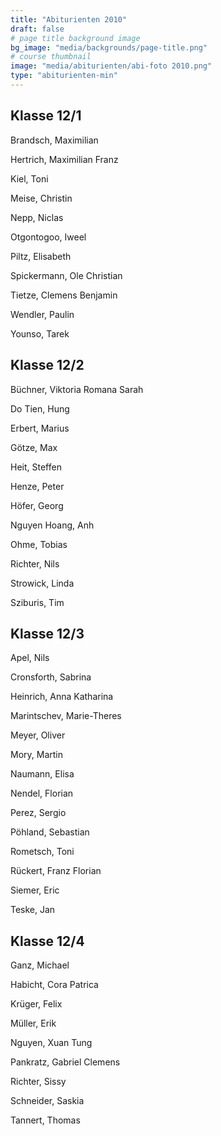 ```yaml
---
title: "Abiturienten 2010"
draft: false
# page title background image
bg_image: "media/backgrounds/page-title.png"
# course thumbnail
image: "media/abiturienten/abi-foto 2010.png"
type: "abiturienten-min"
---
```


## Klasse 12/1

Brandsch, Maximilian

Hertrich, Maximilian Franz

Kiel, Toni

Meise, Christin

Nepp, Niclas

Otgontogoo, Iweel

Piltz, Elisabeth

Spickermann, Ole Christian

Tietze, Clemens Benjamin

Wendler, Paulin

Younso, Tarek

## Klasse 12/2

Büchner, Viktoria Romana Sarah

Do Tien, Hung

Erbert, Marius

Götze, Max

Heit, Steffen

Henze, Peter

Höfer, Georg

Nguyen Hoang, Anh

Ohme, Tobias

Richter, Nils

Strowick, Linda

Sziburis, Tim

## Klasse 12/3

Apel, Nils

Cronsforth, Sabrina

Heinrich, Anna Katharina

Marintschev, Marie-Theres

Meyer, Oliver

Mory, Martin

Naumann, Elisa

Nendel, Florian

Perez, Sergio

Pöhland, Sebastian

Rometsch, Toni

Rückert, Franz Florian

Siemer, Eric

Teske, Jan

## Klasse 12/4

Ganz, Michael

Habicht, Cora Patrica

Krüger, Felix

Müller, Erik

Nguyen, Xuan Tung

Pankratz, Gabriel Clemens

Richter, Sissy

Schneider, Saskia

Tannert, Thomas

